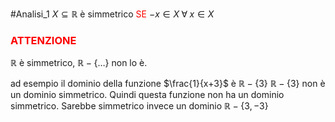 #Analisi_1 
$X \subseteq \mathbb{R}$ è simmetrico <font color="#ff0000">SE</font> $-x\in X\;\forall\;x\in X$ 
### <font color="#ff0000">ATTENZIONE</font>

$\mathbb{R}$ è simmetrico, $\mathbb{R} -\{\dots\}$ non lo è.

ad esempio il dominio della funzione $\frac{1}{x+3}$ è $\mathbb{R}-\{3\}$
$\mathbb{R}-\{3\}$ non è un dominio simmetrico.
Quindi questa funzione non ha un dominio simmetrico.
Sarebbe simmetrico invece un dominio $\mathbb{R}- \{3,-3\}$

